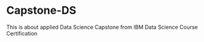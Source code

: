 # Capstone-DS
This is about applied Data Science Capstone from IBM Data Science Course Certification
